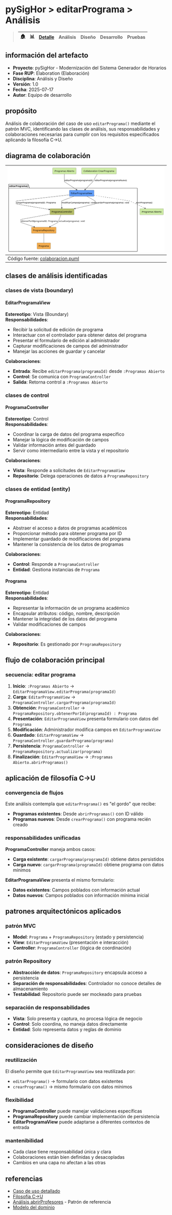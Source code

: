 # pySigHor > editarPrograma > Análisis

> |[🏠️](/RUP/README.md)|[ 📊](https://raw.githubusercontent.com/mmasias/pySigHor/main/images/RUP/99-seguimiento/diagrama-contexto-administrador.svg)|[Detalle](/RUP/00-casos-uso/02-detalle/editarPrograma/README.md)|**Análisis**|Diseño|Desarrollo|Pruebas|
> |-|-|-|-|-|-|-|

## información del artefacto

- **Proyecto**: pySigHor - Modernización del Sistema Generador de Horarios
- **Fase RUP**: Elaboration (Elaboración)
- **Disciplina**: Análisis y Diseño
- **Versión**: 1.0
- **Fecha**: 2025-07-17
- **Autor**: Equipo de desarrollo

## propósito

Análisis de colaboración del caso de uso `editarPrograma()` mediante el patrón MVC, identificando las clases de análisis, sus responsabilidades y colaboraciones necesarias para cumplir con los requisitos especificados aplicando la filosofía C→U.

## diagrama de colaboración

<div align=center>

|![Análisis: editarPrograma()](/images/RUP/01-analisis/casos-uso/editarPrograma/editarPrograma-analisis.svg)|
|-|
|Código fuente: [colaboracion.puml](colaboracion.puml)|

</div>

## clases de análisis identificadas

### clases de vista (boundary)

#### EditarProgramaView
**Estereotipo**: Vista (Boundary)  
**Responsabilidades**:
- Recibir la solicitud de edición de programa
- Interactuar con el controlador para obtener datos del programa
- Presentar el formulario de edición al administrador
- Capturar modificaciones de campos del administrador
- Manejar las acciones de guardar y cancelar

**Colaboraciones**:
- **Entrada**: Recibe `editarPrograma(programaId)` desde `:Programas Abierto`
- **Control**: Se comunica con `ProgramaController`
- **Salida**: Retorna control a `:Programas Abierto`

### clases de control

#### ProgramaController
**Estereotipo**: Control  
**Responsabilidades**:
- Coordinar la carga de datos del programa específico
- Manejar la lógica de modificación de campos
- Validar información antes del guardado
- Servir como intermediario entre la vista y el repositorio

**Colaboraciones**:
- **Vista**: Responde a solicitudes de `EditarProgramaView`
- **Repositorio**: Delega operaciones de datos a `ProgramaRepository`

### clases de entidad (entity)

#### ProgramaRepository
**Estereotipo**: Entidad  
**Responsabilidades**:
- Abstraer el acceso a datos de programas académicos
- Proporcionar método para obtener programa por ID
- Implementar guardado de modificaciones del programa
- Mantener la consistencia de los datos de programas

**Colaboraciones**:
- **Control**: Responde a `ProgramaController`
- **Entidad**: Gestiona instancias de `Programa`

#### Programa
**Estereotipo**: Entidad  
**Responsabilidades**:
- Representar la información de un programa académico
- Encapsular atributos: código, nombre, descripción
- Mantener la integridad de los datos del programa
- Validar modificaciones de campos

**Colaboraciones**:
- **Repositorio**: Es gestionado por `ProgramaRepository`

## flujo de colaboración principal

### secuencia: editar programa

1. **Inicio**: `:Programas Abierto` → `EditarProgramaView.editarPrograma(programaId)`
2. **Carga**: `EditarProgramaView` → `ProgramaController.cargarPrograma(programaId)`
3. **Obtención**: `ProgramaController` → `ProgramaRepository.obtenerPorId(programaId) : Programa`
4. **Presentación**: `EditarProgramaView` presenta formulario con datos del `Programa`
5. **Modificación**: Administrador modifica campos en `EditarProgramaView`
6. **Guardado**: `EditarProgramaView` → `ProgramaController.guardarPrograma(programa)`
7. **Persistencia**: `ProgramaController` → `ProgramaRepository.actualizar(programa)`
8. **Finalización**: `EditarProgramaView` → `:Programas Abierto.abrirProgramas()`

## aplicación de filosofía C→U

### convergencia de flujos

Este análisis contempla que `editarPrograma()` es "el gordo" que recibe:
- **Programas existentes**: Desde `abrirProgramas()` con ID válido
- **Programas nuevos**: Desde `crearPrograma()` con programa recién creado

### responsabilidades unificadas

**ProgramaController** maneja ambos casos:
- **Carga existente**: `cargarPrograma(programaId)` obtiene datos persistidos
- **Carga nuevo**: `cargarPrograma(programaId)` obtiene programa con datos mínimos

**EditarProgramaView** presenta el mismo formulario:
- **Datos existentes**: Campos poblados con información actual
- **Datos nuevos**: Campos poblados con información mínima inicial

## patrones arquitectónicos aplicados

### patrón MVC

- **Model**: `Programa` + `ProgramaRepository` (estado y persistencia)
- **View**: `EditarProgramaView` (presentación e interacción)
- **Controller**: `ProgramaController` (lógica de coordinación)

### patrón Repository

- **Abstracción de datos**: `ProgramaRepository` encapsula acceso a persistencia
- **Separación de responsabilidades**: Controlador no conoce detalles de almacenamiento
- **Testabilidad**: Repositorio puede ser mockeado para pruebas

### separación de responsabilidades

- **Vista**: Solo presenta y captura, no procesa lógica de negocio
- **Control**: Solo coordina, no maneja datos directamente
- **Entidad**: Solo representa datos y reglas de dominio

## consideraciones de diseño

### reutilización

El diseño permite que `EditarProgramaView` sea reutilizada por:
- `editarPrograma()` → formulario con datos existentes
- `crearPrograma()` → mismo formulario con datos mínimos

### flexibilidad

- **ProgramaController** puede manejar validaciones específicas
- **ProgramaRepository** puede cambiar implementación de persistencia
- **EditarProgramaView** puede adaptarse a diferentes contextos de entrada

### mantenibilidad

- Cada clase tiene responsabilidad única y clara
- Colaboraciones están bien definidas y desacopladas
- Cambios en una capa no afectan a las otras

## referencias

- [Caso de uso detallado](../../../00-casos-uso/02-detalle/editarPrograma/README.md)
- [Filosofía C→U](../../../../extraDocs/008-filosofia-crud-creacion-edicion/README.md)
- [Análisis abrirProfesores](../abrirProfesores/README.md) - Patrón de referencia
- [Modelo del dominio](../../../00-casos-uso/00-modelo-del-dominio/modelo-dominio.md)